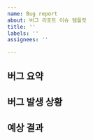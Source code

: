 ```yaml
---
name: Bug report
about: 버그 리포트 이슈 템플릿
title: ''
labels: ''
assignees: ''

---
```


## 버그 요약

## 버그 발생 상황

## 예상 결과
